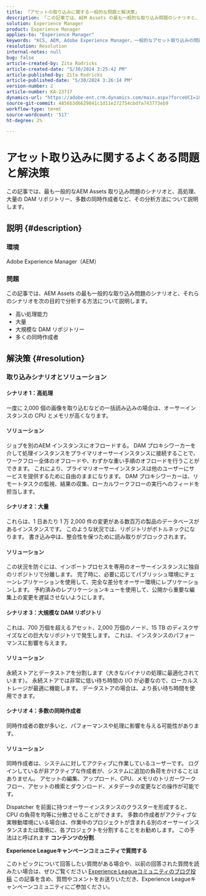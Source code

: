 ```yaml
---
title: 「アセットの取り込みに関する一般的な問題と解決策」
description: 「この記事では、AEM Assets の最も一般的な取り込み問題のシナリオと、その分析方法について説明します。」
solution: Experience Manager
product: Experience Manager
applies-to: "Experience Manager"
keywords: "KCS, AEM, Adobe Experience Manager，一般的なアセット取り込みの問題，ソリューション，トラブルシューティング，コンテンツのパーティション化，高処理，大量，大量の DAM リポジトリ，多数の同時作成者"
resolution: Resolution
internal-notes: null
bug: false
article-created-by: Zita Rodricks
article-created-date: "5/30/2024 3:25:42 PM"
article-published-by: Zita Rodricks
article-published-date: "5/30/2024 3:26:14 PM"
version-number: 2
article-number: KA-23717
dynamics-url: "https://adobe-ent.crm.dynamics.com/main.aspx?forceUCI=1&pagetype=entityrecord&etn=knowledgearticle&id=58b09edd-981e-ef11-840a-000d3a372703"
source-git-commit: 4856b3d6629841c1d11e272754cbdfa743773eb9
workflow-type: tm+mt
source-wordcount: '517'
ht-degree: 2%

---
```


# アセット取り込みに関するよくある問題と解決策


この記事では、最も一般的なAEM Assets 取り込み問題のシナリオと、高処理、大量の DAM リポジトリー、多数の同時作成者など、その分析方法について説明します。

## 説明 {#description}


### 環境

Adobe Experience Manager（AEM）

### 問題

この記事では、AEM Assets の最も一般的な取り込み問題のシナリオと、それらのシナリオを次の目的で分析する方法について説明します。

- 高い処理能力
- 大量
- 大規模な DAM リポジトリー
- 多くの同時作成者



## 解決策 {#resolution}


### 取り込みシナリオとソリューション

#### シナリオ 1：高処理

一度に 2,000 個の画像を取り込むなどの一括読み込みの場合は、オーサーインスタンスの CPU とメモリが高くなります。

#### ソリューション

ジョブを別のAEM インスタンスにオフロードする。 DAM プロキシワーカーを介して処理インスタンスをプライマリオーサーインスタンスに接続することで、ワークフロー全体のオフロードや、わずかな重い手順のオフロードを行うことができます。 これにより、プライマリオーサーインスタンスは他のユーザーにサービスを提供するために自由のままになります。 DAM プロキシワーカーは、リモートタスクの監視、結果の収集、ローカルワークフローの実行へのフィードを担当します。

#### シナリオ 2：大量&#x200B;

これらは、1 日あたり 1 万 2,000 件の変更がある数百万の製品のデータベースがあるインスタンスです。 このような状況では、リポジトリがボトルネックになります。 書き込み中は、整合性を保つために読み取りがブロックされます。

#### ソリューション

この状況を防ぐには、インポートプロセスを専用のオーサーインスタンスに独自のリポジトリで分離します。 完了時に、必要に応じてパブリッシュ環境にチェーンレプリケーションを使用して、完全な差分をオーサー環境にレプリケーションします。 予約済みのレプリケーションキューを使用して、公開から重要な編集上の変更を遅延させないようにします。

#### シナリオ 3：大規模な DAM リポジトリ

これは、700 万個を超えるアセット、2,000 万個のノード、15 TB のディスクサイズなどの巨大なリポジトリで発生します。 これは、インスタンスのパフォーマンスに影響を与えます。

#### ソリューション

永続ストアとデータストアを分割します（大きなバイナリの処理に最適化されています）。 永続ストアでは非常に低い待ち時間の I/O が必要なので、ローカルストレージが最適に機能します。 データストアの場合は、より長い待ち時間を使用できます。

#### シナリオ 4：多数の同時作成者

同時作成者の数が多いと、パフォーマンスや処理に影響を与える可能性があります。

#### ソリューション

同時作成者は、システムに対してアクティブに作業しているユーザーです。 ログインしているが非アクティブな作成者が、システムに追加の負荷をかけることはありません。 アセットの編集、アップロード、CPU、メモリのトリガーワークフロー、アセットの検索とダウンロード、メタデータの変更などの操作が可能です。

Dispatcher を前面に持つオーサーインスタンスのクラスターを形成すると、CPU の負荷を均等に分散させることができます。 多数の作成者がアクティブな実稼動環境にいる場合は、作業中のプロジェクトが含まれる別のオーサーインスタンスまたは環境に、各プロジェクトを分割することをお勧めします。 この手法はと呼ばれます <b>コンテンツの分割</b>.





<b>Experience Leagueキャンペーンコミュニティで質問する</b>

このトピックについて回答したい質問がある場合や、以前の回答された質問を読みたい場合は、ぜひご覧ください [Experience Leagueコミュニティのブログ投稿](https://experienceleaguecommunities.adobe.com/t5/adobe-experience-manager-blogs/introducing-top-kcs-articles-curated-for-your-aem/ba-p/672734#M1180) この記事を含め、質問やコメントをお送りいただき、Experience Leagueキャンペーンコミュニティにご参加ください。


